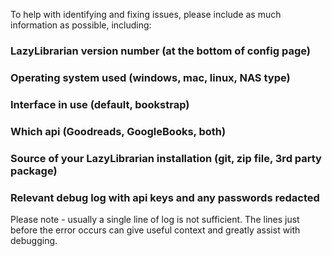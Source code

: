 To help with identifying and fixing issues, please include as much information as possible, including:
### LazyLibrarian version number (at the bottom of config page)
### Operating system used (windows, mac, linux, NAS type)
### Interface in use (default, bookstrap)
### Which api (Goodreads, GoogleBooks, both)
### Source of your LazyLibrarian installation (git, zip file, 3rd party package)
### Relevant debug log with api keys and any passwords redacted

Please note - usually a single line of log is not sufficient. The lines just before the error occurs can give useful context and greatly assist with debugging.
